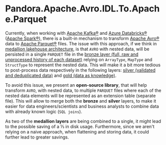 # Pandora.Apache.Avro.IDL.To.Apache.Parquet

Currently, when working with [Apache Kafka®][apache-kafka] and [Azure
Databricks®][azure-databricks] ([Apache Spark®][apache-spark]), there is a
built-in mechanism to transform [Apache Avro®][apache-avro] data to [Apache
Parquet®][apache-parquet] files. The issue with this approach, if we think in
[medallion lakehouse architecture][medallion-lakehouse-architecture], is that
`AVRO` with nested data, will be persisted in a single `PARQUET` file in the
[bronze layer (full, raw and unprocessed history of each
dataset)][medallion-lakehouse-architecture-bronze] relying on `ArrayType`,
`MapType` and `StructType` to represent the nested data. This will make it a bit
more tedious to post-process data respectively in the following layers: [silver
(validated and deduplicated data)][medallion-lakehouse-architecture-silver] and
[gold (data as knowledge)][medallion-lakehouse-architecture-gold].

To avoid this issue, we present an **open-source library**, that will help
transform `AVRO`, with nested data, to multiple `PARQUET` files where each of
the nested data elements will be represented as an extension table (separate
file). This will allow to merge both the **bronze** and **silver** layers, to
make it easier for data engineers/scientists and business analysts to combine
data with already known logic (`SQL joins`).

As two of the **medallion layers** are being combined to a single, it might lead
to the possible saving of a ⅓ in disk usage. Furthermore, since we aren't
relying on a naive approach, when flattening and storing data, it could further
lead to greater savings.

[apache-kafka]:                            https://kafka.apache.org/
[azure-databricks]:                        https://azure.microsoft.com/en-us/products/databricks/
[apache-spark]:                            https://spark.apache.org/
[apache-spark]:                            https://spark.apache.org/
[apache-avro]:                             https://avro.apache.org/
[apache-parquet]:                          https://parquet.apache.org/
[medallion-lakehouse-architecture]:        https://learn.microsoft.com/en-us/azure/databricks/lakehouse/medallion
[medallion-lakehouse-architecture-bronze]: https://learn.microsoft.com/en-us/azure/databricks/lakehouse/medallion#--ingest-raw-data-to-the-bronze-layer
[medallion-lakehouse-architecture-silver]: https://learn.microsoft.com/en-us/azure/databricks/lakehouse/medallion#--validate-and-deduplicate-data-in-the-silver-layer 
[medallion-lakehouse-architecture-gold]:   https://learn.microsoft.com/en-us/azure/databricks/lakehouse/medallion#--power-analytics-with-the-gold-layer
